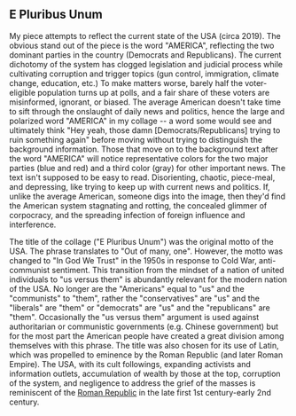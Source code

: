 ## E Pluribus Unum

 My piece attempts to reflect the current state of the USA (circa 2019). The obvious
stand out of the piece is the word "AMERICA", reflecting the two dominant parties in the country (Democrats and Republicans). The current dichotomy of the system has clogged legislation and judicial process while cultivating corruption and trigger topics (gun control, immigration, climate change, education, etc.) To make matters worse, barely half the voter-eligible population turns up at polls, and a fair share of these voters are misinformed, ignorant, or biased. The average American doesn't take time to sift through the onslaught of daily news and politics, hence the large and polarized word "AMERICA" in my collage -- a word some would see and ultimately think "Hey yeah, those damn [Democrats/Republicans] trying to ruin something again" before moving without trying to distinguish the background information. Those that move on to the background text after the word "AMERICA" will notice representative colors for the two major parties (blue and red) and a third color (gray) for other important news. The text isn't supposed to be easy to read. Disorienting, chaotic, piece-meal, and depressing, like trying to keep up with current news and politics. If, unlike the average American, someone digs into the image, then they'd find the American system stagnating and rotting, the concealed glimmer of corpocracy, and the spreading infection of foreign influence and interference.

The title of the collage ("E Pluribus Unum") was the original motto of the USA. The phrase translates to "Out of many, one". However, the motto was changed to "In God We Trust" in the 1950s in response to Cold War, anti-communist sentiment. This transition from the mindset of a nation of united individuals to "us versus them" is abundantly relevant for the modern nation of the USA. No longer are the "Americans" equal to "us" and the "communists" to "them", rather the "conservatives" are "us" and the "liberals" are "them" or "democrats" are "us" and the "republicans" are "them". Occasionally the "us versus them" argument is used against authoritarian or communistic governments (e.g. Chinese government) but for the most part the American people have created a great division among themselves with this phrase. The title was also chosen for its use of Latin, which was propelled to eminence by the Roman Republic (and later Roman Empire). The USA, with its cult followings, expanding activists and information outlets, accumulation of wealth by those at the top, corruption of the system, and negligence to address the grief of the masses is reminiscent of the [Roman Republic](https://time.com/4986516/ancient-rome-comparison-mike-duncan/) in the late first 1st century-early 2nd century.
